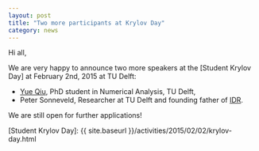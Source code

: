 ```yaml
---
layout: post
title: "Two more participants at Krylov Day"
category: news
---
```


Hi all,

We are very happy to announce two more speakers at the [Student Krylov Day] at February 2nd, 2015 at TU Delft:

* [Yue Qiu], PhD student in Numerical Analysis, TU Delft,
* Peter Sonneveld, Researcher at TU Delft and founding father of [IDR].

We are still open for further applications!

[Yue Qiu]: http://ta.twi.tudelft.nl/nw/users/yueqiu/
[IDR]: http://ta.twi.tudelft.nl/nw/users/gijzen/IDR.html
[Student Krylov Day]: {{ site.baseurl }}/activities/2015/02/02/krylov-day.html
